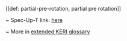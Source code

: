 [[def: partial-pre-rotation, partial pre rotation]]

~ Spec-Up-T link: <a href='https://weboftrust.github.io/WOT-terms/docs/glossary/partial-pre-rotation'>here</a>

~ More in <a href="https://weboftrust.github.io/WOT-terms/docs/glossary/partial-pre-rotation">extended KERI glossary</a>
